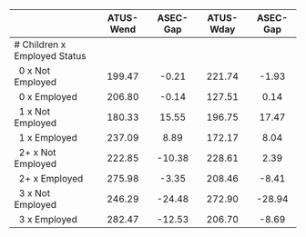 
|                      |    ATUS-Wend |     ASEC-Gap |    ATUS-Wday |     ASEC-Gap |
| -------------------- | :----------: | :----------: | :----------: | :----------: |
| # Children x Employed Status |              |              |              |              |
| &nbsp;&nbsp;0 x Not Employed |       199.47 |        -0.21 |       221.74 |        -1.93 |
| &nbsp;&nbsp;0 x Employed |       206.80 |        -0.14 |       127.51 |         0.14 |
| &nbsp;&nbsp;1 x Not Employed |       180.33 |        15.55 |       196.75 |        17.47 |
| &nbsp;&nbsp;1 x Employed |       237.09 |         8.89 |       172.17 |         8.04 |
| &nbsp;&nbsp;2+ x Not Employed |       222.85 |       -10.38 |       228.61 |         2.39 |
| &nbsp;&nbsp;2+ x Employed |       275.98 |        -3.35 |       208.46 |        -8.41 |
| &nbsp;&nbsp;3 x Not Employed |       246.29 |       -24.48 |       272.90 |       -28.94 |
| &nbsp;&nbsp;3 x Employed |       282.47 |       -12.53 |       206.70 |        -8.69 |

